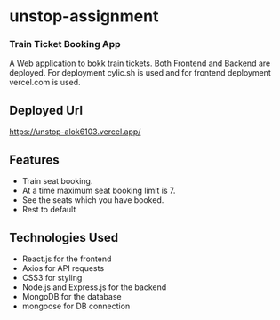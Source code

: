 # unstop-assignment

<h3>Train Ticket Booking App</h3>


A Web application to bokk train tickets.
Both Frontend and Backend are deployed. For deployment cylic.sh is used and for frontend deployment vercel.com is used.

<h2>Deployed Url</h2>

https://unstop-alok6103.vercel.app/


<h2>Features</h2>

* Train seat booking.
* At a time maximum seat booking limit is 7.
* See the seats which you have booked.
* Rest to default



<h2>Technologies Used</h2>

* React.js for the frontend
* Axios for API requests
* CSS3 for styling
* Node.js and Express.js for the backend
* MongoDB for the database
* mongoose for DB connection
